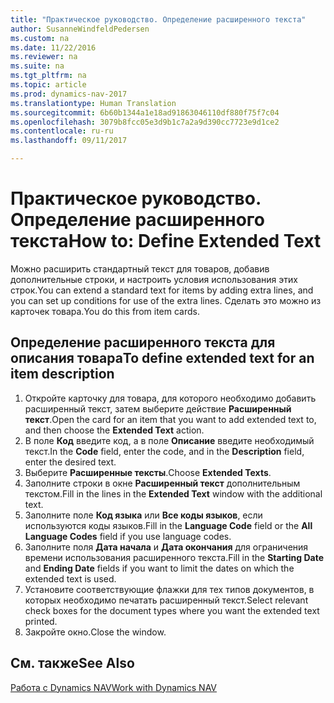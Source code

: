 ```yaml
---
title: "Практическое руководство. Определение расширенного текста"
author: SusanneWindfeldPedersen
ms.custom: na
ms.date: 11/22/2016
ms.reviewer: na
ms.suite: na
ms.tgt_pltfrm: na
ms.topic: article
ms.prod: dynamics-nav-2017
ms.translationtype: Human Translation
ms.sourcegitcommit: 6b60b1344a1e18ad91863046110df880f75f7c04
ms.openlocfilehash: 3079b8fcc05e3d9b1c7a2a9d390cc7723e9d1ce2
ms.contentlocale: ru-ru
ms.lasthandoff: 09/11/2017

---
```

    
# <a name="how-to-define-extended-text"></a><span data-ttu-id="d2186-102">Практическое руководство. Определение расширенного текста</span><span class="sxs-lookup"><span data-stu-id="d2186-102">How to: Define Extended Text</span></span>

<span data-ttu-id="d2186-103">Можно расширить стандартный текст для товаров, добавив дополнительные строки, и настроить условия использования этих строк.</span><span class="sxs-lookup"><span data-stu-id="d2186-103">You can extend a standard text for items by adding extra lines, and you can set up conditions for use of the extra lines.</span></span> <span data-ttu-id="d2186-104">Сделать это можно из карточек товара.</span><span class="sxs-lookup"><span data-stu-id="d2186-104">You do this from item cards.</span></span>

## <a name="to-define-extended-text-for-an-item-description"></a><span data-ttu-id="d2186-105">Определение расширенного текста для описания товара</span><span class="sxs-lookup"><span data-stu-id="d2186-105">To define extended text for an item description</span></span>
1. <span data-ttu-id="d2186-106">Откройте карточку для товара, для которого необходимо добавить расширенный текст, затем выберите действие **Расширенный текст**.</span><span class="sxs-lookup"><span data-stu-id="d2186-106">Open the card for an item that you want to add extended text to, and then choose the **Extended Text** action.</span></span>
2. <span data-ttu-id="d2186-107">В поле **Код** введите код, а в поле **Описание** введите необходимый текст.</span><span class="sxs-lookup"><span data-stu-id="d2186-107">In the **Code** field, enter the code, and in the **Description** field, enter the desired text.</span></span>
3. <span data-ttu-id="d2186-108">Выберите **Расширенные тексты**.</span><span class="sxs-lookup"><span data-stu-id="d2186-108">Choose **Extended Texts**.</span></span>
4. <span data-ttu-id="d2186-109">Заполните строки в окне **Расширенный текст** дополнительным текстом.</span><span class="sxs-lookup"><span data-stu-id="d2186-109">Fill in the lines in the **Extended Text** window with the additional text.</span></span>
5. <span data-ttu-id="d2186-110">Заполните поле **Код языка** или **Все коды языков**, если используются коды языков.</span><span class="sxs-lookup"><span data-stu-id="d2186-110">Fill in the **Language Code** field or the **All Language Codes** field if you use language codes.</span></span> 
6. <span data-ttu-id="d2186-111">Заполните поля **Дата начала** и **Дата окончания** для ограничения времени использования расширенного текста.</span><span class="sxs-lookup"><span data-stu-id="d2186-111">Fill in the **Starting Date** and **Ending Date** fields if you want to limit the dates on which the extended text is used.</span></span>
7. <span data-ttu-id="d2186-112">Установите соответствующие флажки для тех типов документов, в которых необходимо печатать расширенный текст.</span><span class="sxs-lookup"><span data-stu-id="d2186-112">Select relevant check boxes for the document types where you want the extended text printed.</span></span>
8. <span data-ttu-id="d2186-113">Закройте окно.</span><span class="sxs-lookup"><span data-stu-id="d2186-113">Close the window.</span></span>

## <a name="see-also"></a><span data-ttu-id="d2186-114">См. также</span><span class="sxs-lookup"><span data-stu-id="d2186-114">See Also</span></span>
[<span data-ttu-id="d2186-115">Работа с Dynamics NAV</span><span class="sxs-lookup"><span data-stu-id="d2186-115">Work with Dynamics NAV</span></span>](ui-work-product.md)


